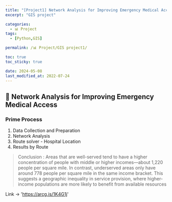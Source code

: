```yaml
---
title: "[Project1] Network Analysis for Improving Emergency Medical Access"
excerpt: "GIS project"

categories:
  - 📊 Project
tags:
  - [Python,GIS]

permalink: /📊 Project/GIS project1/

toc: true
toc_sticky: true

date: 2024-05-08
last_modified_at: 2022-07-24
---
```


## 🦥 Network Analysis for Improving Emergency Medical Access

### Prime Process
1. Data Collection and Preparation
2. Network Analysis
3. Route solver - Hospital Location
4. Results by Route 



> Conclusion : 
> Areas that are well-served tend to have a higher concentration of people with middle or higher incomes—about 1,220 people per square mile.
> In contrast, underserved areas only have around 778 people per square mile in the same income bracket. This suggests a geographic inequality
> in service provision, where higher-income populations are more likely to benefit from available resources

Link -> 'https://arcg.is/1K4G1j'

